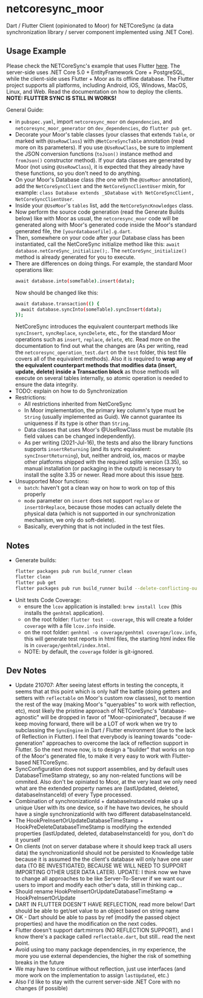 # netcoresync_moor

Dart / Flutter Client (opinionated to Moor) for NETCoreSync (a data synchronization library / server component implemented using .NET Core).

## Usage Example

Please check the NETCoreSync's example that uses Flutter [here](https://github.com/aldycool/NETCoreSync/tree/master/Samples/Flutter). The server-side uses .NET Core 5.0 + EntityFramework Core + PostgreSQL, while the client-side uses Flutter + Moor as its offline database. The Flutter project supports all platforms, including Android, iOS, Windows, MacOS, Linux, and Web. Read the documentation on how to deploy the clients. **NOTE: FLUTTER SYNC IS STILL IN WORKS!**

General Guide:
- in `pubspec.yaml`, import `netcoresync_moor` on `dependencies`, and `netcoresync_moor_generator` on `dev_dependencies`, do `flutter pub get`.
- Decorate your Moor's table classes (your classes that extends `Table`, or marked with `@UseRowClass`) with `@NetCoreSyncTable` annotation (read more on its parameters). If you use `@UseRowClass`, be sure to implement the JSON conversion functions (`toJson()` instance method and `fromJson()` constructor method). If your data classes are generated by Moor (not using `@UseRowClass`), it is expected that they already have these functions, so you don't need to do anything.
- On your Moor's Database class (the one with the `@UseMoor` annotation), add the `NetCoreSyncClient` and the `NetCoreSyncClientUser` mixin, for example: `class Database extends _$Database with NetCoreSyncClient, NetCoreSyncClientUser`.
- Inside your `@UseMoor`'s `tables` list, add the `NetCoreSyncKnowledges` class.
- Now perform the source code generation (read the Generate Builds below) like with Moor as usual, the `netcoresync_moor` code will be generated along with Moor's generated code inside the Moor's standard generated file, the `[yourdatabasefile].g.dart`.
- Then, somewhere on your code after your Database class has been instantiated, call the NetCoreSync initialize method like this: `await database.netCoreSync_initialize();`. The `netCoreSync_initialize()` method is already generated for you to execute.
- There are differences on doing things. For example, the standard Moor operations like:
  ```sh
  await database.into(someTable).insert(data);
  ```
  Now should be changed like this:
  ```sh
  await database.transaction(() {
    await database.syncInto(someTable).syncInsert(data);
  });
  ```
  NetCoreSync introduces the equivalent counterpart methods like `syncInsert`, `syncReplace`, `syncDelete`, etc., for the standard Moor operations such as `insert`, `replace`, `delete`, etc. Read more on the documentation to find out what the changes are (As per writing, read the `netcoresync_operation_test.dart` on the `test` folder, this test file covers all of the equivalent methods). Also it is required to **wrap any of the equivalent counterpart methods that modifies data (insert, update, delete) inside a Transaction block** as those methods will execute on several tables internally, so atomic operation is needed to ensure the data integrity.
- TODO: explain on how to do Synchronization
- Restrictions:
  - All restrictions inherited from NetCoreSync
  - In Moor implementation, the primary key column's type must be `String` (usually implemented as Guid). We cannot guarantee its uniqueness if its type is other than `String`.
  - Data classes that uses Moor's @UseRowClass must be mutable (its field values can be changed independently).
  - As per writing (2021-Jul-16), the tests and also the library functions supports `insertReturning` (and its sync equivalent: `syncInsertReturning`), but, neither android, ios, macos or maybe other platforms shipped with the required sqlite version (3.35), so manual installation (or packaging in the output) is necessary to install the sqlite 3.35 or newer. Read more about this issue [here](https://github.com/simolus3/moor/issues/1096).
- Unsupported Moor functions:
  - `batch`: haven't got a clean way on how to work on top of this properly
  - `mode` parameter on `insert` does not support `replace` or `insertOrReplace`, because those modes can actually delete the physical data (which is not supported in our synchronization mechanism, we only do soft-delete).
  - Basically, everything that is not included in the test files.

## Notes

- Generate builds:
  ```sh
  flutter packages pub run build_runner clean
  flutter clean
  flutter pub get
  flutter packages pub run build_runner build --delete-conflicting-outputs
  ```
- Unit tests Code Coverage:
  - ensure the `lcov` application is installed: `brew install lcov` (this installs the `genhtml` application).
  - on the root folder: `flutter test --coverage`, this will create a folder `coverage` with a file `lcov.info` inside.
  - on the root folder: `genhtml -o coverage/genhtml coverage/lcov.info`, this will generate test reports in html files, the starting html index file is in `coverage/genhtml/index.html`.
  - NOTE: by default, the `coverage` folder is git-ignored.

## Dev Notes

- Update 210707: After seeing latest efforts in testing the concepts, it seems that at this point which is only half the battle (doing getters and setters with `reflectable` on Moor's custom row classes), not to mention the rest of the way (making Moor's "queryables" to work with reflection, etc), most likely the pristine approach of NETCoreSync's "database-agnostic" will be dropped in favor of "Moor-opinionated", because if we keep moving forward, there will be a LOT of work when we try to subclassing the `SyncEngine` in Dart / Flutter environment (due to the lack of Reflection in Flutter). I feel that everybody is leaning towards "code-generation" approaches to overcome the lack of reflection support in Flutter. So the next move now, is to design a "builder" that works on top of the Moor's generated file, to make it very easy to work with Flutter-based NETCoreSync.
- SyncConfiguration does not support assemblies, and by default uses DatabaseTimeStamp strategy, so any non-related functions will be ommited. Also don't be opiniated to Moor, at the very least we only need what are the extended property names are (lastUpdated, deleted, databaseInstanceId) of every Type processed.
- Combination of synchronizationId + databaseInstanceId make up a unique User with its one device, so if he have two devices, he should have a single synchronizationId with two different databaseInstanceId.
- The HookPreInsertOrUpdateDatabaseTimeStamp + HookPreDeleteDatabaseTimeStamp is modifying the extended properties (lastUpdated, deleted, databaseInstanceId) for you, don't do it yourself
- On clients (not on server database where it should keep track all users data) the synchronizationId should not be persisted to Knowledge table because it is assumed the the client's database will only have one user data (TO BE INVESTIGATED, BECAUSE WE WILL NEED TO SUPPORT IMPORTING OTHER USER DATA LATER). UPDATE: I think now we have to change all approaches to be like Server-To-Server if we want our users to import and modify each other's data, still in thinking cap...
- Should rename HookPreInsertOrUpdateDatabaseTimeStamp => HookPreInsertOrUpdate 
- DART IN FLUTTER DOESN'T HAVE REFLECTION, read more below! Dart should be able to get/set value to an object based on string name
- OK - Dart should be able to pass by ref (modify the passed object properties) and have the modification on the next codes.
- Flutter doesn't support dart:mirrors (NO REFLECTION SUPPORT), and I know there's a package called `reflectable.dart`, but still.. read the next point.
- Avoid using too many package dependencies, in my experience, the more you use external dependencies, the higher the risk of something breaks in the future
- We may have to continue without reflection, just use interfaces (and more work on the implementation to assign `lastUpdated`, etc.)
- Also I'd like to stay with the current server-side .NET Core with no changes (if possible)
